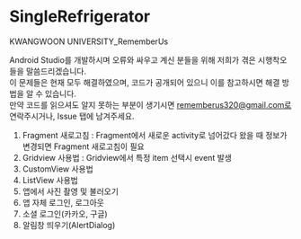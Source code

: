 # SingleRefrigerator
KWANGWOON UNIVERSITY_RememberUs

Android Studio를 개발하시며 오류와 싸우고 계신 분들을 위해 저희가 겪은 시행착오들을 말씀드리겠습니다.</br>
이 문제들은 현재 모두 해결하였으며, 코드가 공개되어 있으니 이를 참고하시면 해결 방법을 알 수 있습니다.</br>
만약 코드를 읽으셔도 알지 못하는 부분이 생기시면 rememberus320@gmail.com로 연락주시거나, Issue 탭에 남겨주세요.</br>

1) Fragment 새로고침
: Fragment에서 새로운 activity로 넘어갔다 왔을 때 정보가 변경되면 Fragment 새로고침이 필요
2) Gridview 사용법
: Gridview에서 특정 item 선택시 event 발생
3) CustomView 사용법
4) ListView 사용법
5) 앱에서 사진 촬영 및 불러오기
6) 앱 자체 로그인, 로그아웃
7) 소셜 로그인(카카오, 구글)
8) 알림창 띄우기(AlertDialog)
